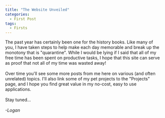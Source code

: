 ```yaml
---
title: "The Website Unveiled"
categories:
  - First Post
tags:
  - Firsts
---
```

<p>
The past year has certainly been one for the history books.  Like many of you, I have taken steps to help make each day memorable and break up the monotony that is "quarantine". While I would be lying if I said that all of my free time has been spent on productive tasks, I hope that this site can serve as proof that not all of my time was wasted away!
<BR>
<BR>
Over time you'll see some more posts from me here on various (and often unrelated) topics. I'll also link some of my pet projects to the "Projects" page, and I hope you find great value in my no-cost, easy to use applications.
<BR>
<BR>
Stay tuned...
<BR>
<BR>
<I>-Logan</I>
</p>
